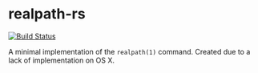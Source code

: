 # realpath-rs

[![Build Status](https://travis-ci.org/mcoffin/realpath-rs.svg?branch=master)](https://travis-ci.org/mcoffin/realpath-rs)

A minimal implementation of the `realpath(1)` command. Created due to a lack of implementation on OS X.
